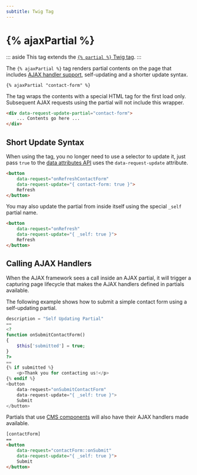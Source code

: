 ```yaml
---
subtitle: Twig Tag
---
```

# {% ajaxPartial %}

::: aside
This tag extends the [`{% partial %}` Twig tag](./partial.md).
:::

The `{% ajaxPartial %}` tag renders partial contents on the page that includes [AJAX handler support](../../cms/ajax/introduction.md), self-updating and a shorter update syntax.

```twig
{% ajaxPartial "contact-form" %}
```

The tag wraps the contents with a special HTML tag for the first load only. Subsequent AJAX requests using the partial will not include this wrapper.

```html
<div data-request-update-partial="contact-form">
    ... Contents go here ...
</div>
```

## Short Update Syntax

When using the tag, you no longer need to use a selector to update it, just pass `true` to the [data attributes API](../../cms/ajax/attributes-api.md) uses the `data-request-update` attribute.

```html
<button
    data-request="onRefreshContactForm"
    data-request-update="{ contact-form: true }">
    Refresh
</button>
```

You may also update the partial from inside itself using the special `_self` partial name.

```html
<button
    data-request="onRefresh"
    data-request-update="{ _self: true }">
    Refresh
</button>
```

## Calling AJAX Handlers

When the AJAX framework sees a call inside an AJAX partial, it will trigger a capturing page lifecycle that makes the AJAX handlers defined in partials available.

The following example shows how to submit a simple contact form using a self-updating partial.

```php
description = "Self Updating Partial"
==
<?
function onSubmitContactForm()
{
    $this['submitted'] = true;
}
?>
==
{% if submitted %}
    <p>Thank you for contacting us!</p>
{% endif %}
<button
    data-request="onSubmitContactForm"
    data-request-update="{ _self: true }">
    Submit
</button>
```

Partials that use [CMS components](../../cms/themes/components.md) will also have their AJAX handlers made available.

```html
[contactForm]
==
<button
    data-request="contactForm::onSubmit"
    data-request-update="{ _self: true }">
    Submit
</button>
```
